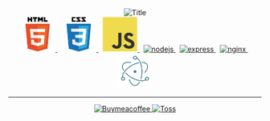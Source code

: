 <div align="center">
  <img src="https://mingo-gitcontent.netlify.app/title.png" alt="Title" width="800">
</div>

<div align="center">
  
  <a href="https://www.w3schools.com/" target="_blank">
    <img src="https://raw.githubusercontent.com/devicons/devicon/master/icons/html5/html5-original-wordmark.svg" alt="html5" height="70">
  </a>
  &nbsp;
  <a href="https://www.w3schools.com/" target="_blank">
    <img src="https://raw.githubusercontent.com/devicons/devicon/master/icons/css3/css3-original-wordmark.svg" alt="css3" height="70">
  </a>
  &nbsp;
  <a href="https://www.w3schools.com/" target="_blank">
    <img src="https://raw.githubusercontent.com/devicons/devicon/master/icons/javascript/javascript-original.svg" alt="javascript" height="70">
  </a>
  &nbsp;
  <a href="https://nodejs.org" target="_blank">
    <img src="https://cdn.discordapp.com/attachments/807077862880444456/1082330692546994257/nodejs_logo.png" alt="nodejs" height="70">
  </a>
  &nbsp;
  <a href="https://expressjs.com" target="_blank">
    <img src="https://cdn.discordapp.com/attachments/807077862880444456/884030383040102410/vfndfnvlie.png" alt="express" height="70">
  </a>
  &nbsp;
  <a href="https://nginx.org/" target="_blank">
    <img src="https://cdn.discordapp.com/attachments/807077862880444456/1082330689854263347/nginx_logo.png" alt="nginx" height="70">
  </a>
  &nbsp;
  <a href="https://www.electronjs.org" target="_blank">
    <img src="https://raw.githubusercontent.com/devicons/devicon/master/icons/electron/electron-original.svg" alt="electron" height="70">
  </a>

</div>

---

<div align="center">
  
  <a href="https://www.buymeacoffee.com/min.G" target="_blank">
    <img src="https://cdn.buymeacoffee.com/buttons/v2/default-yellow.png" height="50" width="210" alt="Buymeacoffee" />
  </a>
  
  <a href="https://toss.me/밍밍한밍밍" target="_blank">
    <img src="https://cdn.discordapp.com/attachments/807077862880444456/946763590063513600/tossapp.png" height="50" width="50" alt="Toss" />
  </a>
  
</div>
